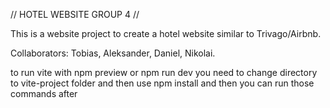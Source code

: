// HOTEL WEBSITE GROUP 4 //

This is a website project to create a hotel website similar to Trivago/Airbnb.

Collaborators: Tobias, Aleksander, Daniel, Nikolai.


[//]: #  (see if we can add an automatic method to install necessary files so step under is skipped)


to run vite with npm preview or npm run dev you need to change directory to vite-project folder and then use npm install and then you can run those commands after 


